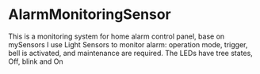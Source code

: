 # AlarmMonitoringSensor
This is a monitoring system for home alarm control panel, base on mySensors 
I use Light Sensors to monitor alarm: operation mode, trigger, bell is activated, and maintenance are required.
The LEDs have tree states, Off, blink and On
